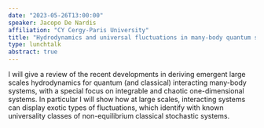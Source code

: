 ```yaml
---
date: "2023-05-26T13:00:00"
speaker: Jacopo De Nardis
affiliation: "CY Cergy-Paris University"
title: "Hydrodynamics and universal fluctuations in many-body quantum systems"
type: lunchtalk
abstract: true
---
```


I will give a review of the recent developments in deriving emergent large scales hydrodynamics for quantum (and classical) interacting many-body systems, with a special focus on integrable and chaotic one-dimensional systems. In particular I will show how at large scales, interacting systems can display exotic types of fluctuations, which identify with known universality classes of non-equilibrium classical stochastic systems.
